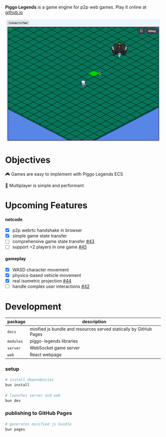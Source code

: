 __Piggo Legends__ is a game engine for p2p web games. Play it online at [github.io](https://alexanderclarktx.github.io/piggo-legends/)

<p align="center">
  <img src="piggo-legends.gif" style="width:500px">
</p>

# Objectives

🎮 Games are easy to implement with Piggo Legends ECS

👾 Multiplayer is simple and performant

# Upcoming Features

#### netcode
- [x] p2p webrtc handshake in browser
- [x] simple game state transfer
- [ ] comprehensive game state transfer [#43](https://github.com/alexanderclarktx/piggo-legends/issues/43)
- [ ] support >2 players in one game [#45](https://github.com/alexanderclarktx/piggo-legends/issues/45)

#### gameplay
- [x] WASD character movement
- [x] physics-based vehicle movement
- [x] real isometric projection [#44](https://github.com/alexanderclarktx/piggo-legends/issues/44)
- [ ] handle complex user interactions [#42](https://github.com/alexanderclarktx/piggo-legends/issues/42)

# Development

|package|description|
|--|--|
|`docs`| minified js bundle and resources served statically by GitHub Pages
|`modules`| piggo-legends libraries
|`server`| WebSocket game server
|`web`| React webpage

### setup

```bash
# install dependencies
bun install

# launches server and web
bun dev
```

### publishing to GitHub Pages
```bash
# generates minified js bundle
bun pages
```
